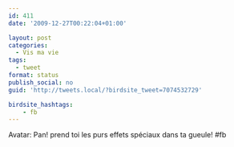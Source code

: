 ```yaml
---
id: 411
date: '2009-12-27T00:22:04+01:00'

layout: post
categories:
  - Vis ma vie
tags:
  - tweet
format: status
publish_social: no
guid: 'http://tweets.local/?birdsite_tweet=7074532729'

birdsite_hashtags:
    - fb
---
```


Avatar: Pan! prend toi les purs effets spéciaux dans ta gueule! #fb